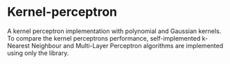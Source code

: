 # Kernel-perceptron
A kernel perceptron implementation with polynomial and Gaussian kernels. To compare the kernel perceptrons performance, self-implemented k-Nearest Neighbour and Multi-Layer Perceptron algorithms are implemented using only the <Numpy> library.
